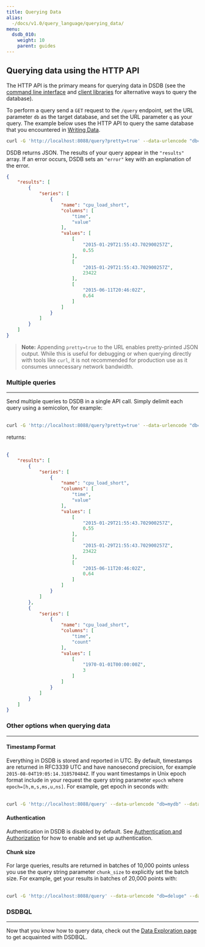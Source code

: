 ```yaml
---
title: Querying Data
alias:
  -/docs/v1.0/query_language/querying_data/
menu:
  dsdb_010:
    weight: 10
    parent: guides
---
```


## Querying data using the HTTP API
The HTTP API is the primary means for querying data in DSDB (see the [command line interface](/docs/dsdb/v1.0/tools/shell/) and [client libraries](/docs/dsdb/v1.0/clients/api/) for alternative ways to query the database).

To perform a query send a `GET` request to the `/query` endpoint, set the URL parameter `db` as the target database, and set the URL parameter `q` as your query.
The example below uses the HTTP API to query the same database that you encountered in [Writing Data](/docs/dsdb/v1.0/guides/writing_data/).
<br>
```sh
curl -G 'http://localhost:8088/query?pretty=true' --data-urlencode "db=mydb" --data-urlencode "q=SELECT value FROM cpu_load_short WHERE region='us-west'"
```

DSDB returns JSON.
The results of your query appear in the `"results"` array.
If an error occurs, DSDB sets an `"error"` key with an explanation of the error.
<br>

```json
{
    "results": [
        {
            "series": [
                {
                    "name": "cpu_load_short",
                    "columns": [
                        "time",
                        "value"
                    ],
                    "values": [
                        [
                            "2015-01-29T21:55:43.702900257Z",
                            0.55
                        ],
                        [
                            "2015-01-29T21:55:43.702900257Z",
                            23422
                        ],
                        [
                            "2015-06-11T20:46:02Z",
                            0.64
                        ]
                    ]
                }
            ]
        }
    ]
}
```

> **Note:** Appending `pretty=true` to the URL enables pretty-printed JSON output.
While this is useful for debugging or when querying directly with tools like `curl`, it is not recommended for production use as it consumes unnecessary network bandwidth.

### Multiple queries
---
Send multiple queries to DSDB in a single API call.
Simply delimit each query using a semicolon, for example:  
<br>
```sh
curl -G 'http://localhost:8088/query?pretty=true' --data-urlencode "db=mydb" --data-urlencode "q=SELECT value FROM cpu_load_short WHERE region='us-west';SELECT count(value) FROM cpu_load_short WHERE region='us-west'"
```

returns:  
<br>
```json
{
    "results": [
        {
            "series": [
                {
                    "name": "cpu_load_short",
                    "columns": [
                        "time",
                        "value"
                    ],
                    "values": [
                        [
                            "2015-01-29T21:55:43.702900257Z",
                            0.55
                        ],
                        [
                            "2015-01-29T21:55:43.702900257Z",
                            23422
                        ],
                        [
                            "2015-06-11T20:46:02Z",
                            0.64
                        ]
                    ]
                }
            ]
        },
        {
            "series": [
                {
                    "name": "cpu_load_short",
                    "columns": [
                        "time",
                        "count"
                    ],
                    "values": [
                        [
                            "1970-01-01T00:00:00Z",
                            3
                        ]
                    ]
                }
            ]
        }
    ]
}
```

### Other options when querying data
---
#### Timestamp Format
Everything in DSDB is stored and reported in UTC.
By default, timestamps are returned in RFC3339 UTC and have nanosecond precision, for example `2015-08-04T19:05:14.318570484Z`.
If you want timestamps in Unix epoch format include in your request the query string parameter `epoch` where `epoch=[h,m,s,ms,u,ns]`.
For example, get epoch in seconds with:  
<br>
```sh
curl -G 'http://localhost:8088/query' --data-urlencode "db=mydb" --data-urlencode "epoch=s" --data-urlencode "q=SELECT value FROM cpu_load_short WHERE region='us-west'"
```

#### Authentication
Authentication in DSDB is disabled by default.
See [Authentication and Authorization](/docs/dsdb/v1.0/administration/authentication_and_authorization/) for how to enable and set up authentication.

#### Chunk size
For large queries, results are returned in batches of 10,000 points unless you use the query string parameter `chunk_size` to explicitly set the batch size.
For example, get your results in batches of 20,000 points with:  
<br>
```sh
curl -G 'http://localhost:8088/query' --data-urlencode "db=deluge" --data-urlencode "chunk_size=20000" --data-urlencode "q=SELECT * FROM liters"
```

### DSDBQL
---
Now that you know how to query data, check out the [Data Exploration page](/docs/dsdb/v1.0/query_language/data_exploration/) to get acquainted with DSDBQL.

